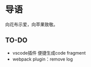 <!--
 * @Author: cbw
 * @Date: 2023-08-10 21:14:24
 * @LastEditors: cbw
 * @LastEditTime: 2023-09-04 20:27:46
 * @Description:
-->

# 导语

向花布示爱，向苹果致敬。

## TO-DO
+ vscode插件 便捷生成code fragment
+ webpack plugin：remove log
